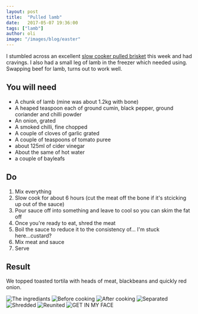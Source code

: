 ```yaml
---
layout: post
title:  "Pulled lamb"
date:   2017-05-07 19:36:00
tags: ["lamb"] 
author: oli
image: "/images/blog/easter"
---
```


I stumbled across an excellent [slow cooker pulled brisket](https://smittenkitchen.com/2010/01/southwestern-pulled-brisket/) this week and had cravings.  I also had a small leg of lamb in the freezer which needed using.  Swapping beef for lamb, turns out to work well.

## You will need

* A chunk of lamb (mine was about 1.2kg with bone)
* A heaped teaspoon each of ground cumin, black pepper, ground coriander and chilli powder
* An onion, grated
* A smoked chilli, fine chopped
* A couple of cloves of garlic grated
* A couple of teaspoons of tomato puree
* about 125ml of cider vinegar
* About the same of hot water
* a couple of bayleafs



## Do

1. Mix everything
2. Slow cook for about 6 hours (cut the meat off the bone if it's stcicking up out of the sauce)
3. Pour sauce off into something and leave to cool so you can skim the fat off
4. Once you're ready to eat, shred the meat
5. Boil the sauce to reduce it to the consistency of... I'm stuck here...custard?
6. Mix meat and sauce
7. Serve


## Result

We topped toasted tortila with heads of meat, blackbeans and quickly red onion.  

![The ingrediants](/images/blog/pulled-lamb/pulled-lamb-01.jpg)
![Before cooking](/images/blog/pulled-lamb/pulled-lamb-02.jpg)
![After cooking](/images/blog/pulled-lamb/pulled-lamb-03.jpg)
![Separated](/images/blog/pulled-lamb/pulled-lamb-04.jpg)
![Shredded](/images/blog/pulled-lamb/pulled-lamb-05.jpg)
![Reunited](/images/blog/pulled-lamb/pulled-lamb-06.jpg)
![GET IN MY FACE](/images/blog/pulled-lamb/pulled-lamb-07.jpg)
